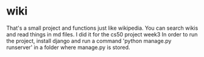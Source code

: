 # wiki
That's a small project and functions just like wikipedia. You can search wikis and read things in md files. I did it for the cs50 project week3
In order to run the project, install django and run a command 'python manage.py runserver' in a folder where manage.py is stored.
